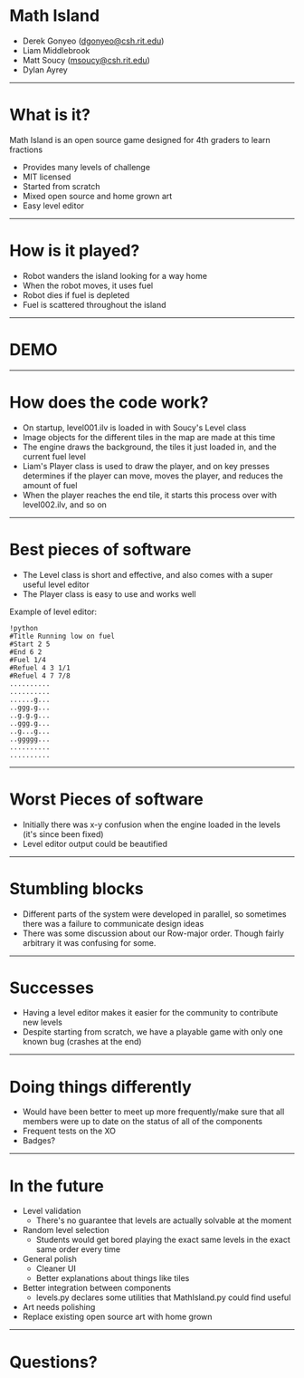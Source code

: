# Math Island

- Derek Gonyeo (dgonyeo@csh.rit.edu)
- Liam Middlebrook
- Matt Soucy (msoucy@csh.rit.edu)
- Dylan Ayrey

---

# What is it?

Math Island is an open source game designed for 4th graders to learn fractions

- Provides many levels of challenge
- MIT licensed
- Started from scratch
- Mixed open source and home grown art
- Easy level editor

---

# How is it played?

- Robot wanders the island looking for a way home
- When the robot moves, it uses fuel
- Robot dies if fuel is depleted
- Fuel is scattered throughout the island

---

# DEMO

---

# How does the code work?

- On startup, level001.ilv is loaded in with Soucy's Level class
- Image objects for the different tiles in the map are made at this time
- The engine draws the background, the tiles it just loaded in, and the current fuel level
- Liam's Player class is used to draw the player, and on key presses determines if the player can move, moves the player, and reduces the amount of fuel
- When the player reaches the end tile, it starts this process over with level002.ilv, and so on

---

# Best pieces of software

- The Level class is short and effective, and also comes with a super useful level editor
- The Player class is easy to use and works well

Example of level editor:

    !python
    #Title Running low on fuel
    #Start 2 5
    #End 6 2
    #Fuel 1/4
    #Refuel 4 3 1/1 
    #Refuel 4 7 7/8
    ..........
    ..........
    ......g...
    ..ggg.g...
    ..g.g.g...
    ..ggg.g...
    ..g...g...
    ..ggggg...
    ..........
    ..........

---

# Worst Pieces of software

- Initially there was x-y confusion when the engine loaded in the levels (it's since been fixed)
- Level editor output could be beautified


---

# Stumbling blocks

- Different parts of the system were developed in parallel, so sometimes there was a failure to communicate design ideas
- There was some discussion about our Row-major order. Though fairly arbitrary it was confusing for some.


---

# Successes

- Having a level editor makes it easier for the community to contribute new levels
- Despite starting from scratch, we have a playable game with only one known bug (crashes at the end)

---

# Doing things differently

- Would have been better to meet up more frequently/make sure that all members were up to date on the status of all of the components
- Frequent tests on the XO
- Badges?

---

# In the future

- Level validation
	- There's no guarantee that levels are actually solvable at the moment
- Random level selection
	- Students would get bored playing the exact same levels in the exact same order every time
- General polish
	- Cleaner UI
	- Better explanations about things like tiles
- Better integration between components
	- levels.py declares some utilities that MathIsland.py could find useful
- Art needs polishing
- Replace existing open source art with home grown

---

# Questions?
